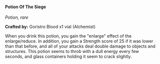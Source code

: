 #### Potion Of The Siege
_Potion, rare_

**Crafted by:** Goristro Blood x1 vial (Alchemist)

When you drink this potion, you gain the "enlarge" effect of the enlarge/reduce. In addition, you gain a Strength score of 25 if it was lower than that before, and all of your attacks deal double damage to objects and structures. This potion seems to throb with a dull energy every few seconds, and glass containers holding it seem to crack slightly.